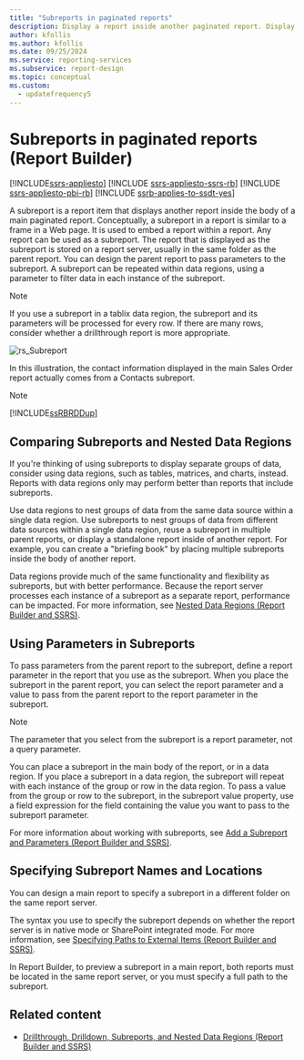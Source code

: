 ```yaml
---
title: "Subreports in paginated reports"
description: Display a report inside another paginated report. Display and store them both in the same server folder in Report Builder.
author: kfollis
ms.author: kfollis
ms.date: 09/25/2024
ms.service: reporting-services
ms.subservice: report-design
ms.topic: conceptual
ms.custom:
  - updatefrequency5
---
```

# Subreports in paginated reports (Report Builder)

[!INCLUDE[ssrs-appliesto](../../includes/ssrs-appliesto.md)] [!INCLUDE [ssrs-appliesto-ssrs-rb](../../includes/ssrs-appliesto-ssrs-rb.md)] [!INCLUDE [ssrs-appliesto-pbi-rb](../../includes/ssrs-appliesto-pbi-rb.md)] [!INCLUDE [ssrb-applies-to-ssdt-yes](../../includes/ssrb-applies-to-ssdt-yes.md)]

  A subreport is a report item that displays another report inside the body of a main paginated report. Conceptually, a subreport in a report is similar to a frame in a Web page. It is used to embed a report within a report. Any report can be used as a subreport. The report that is displayed as the subreport is stored on a report server, usually in the same folder as the parent report. You can design the parent report to pass parameters to the subreport. A subreport can be repeated within data regions, using a parameter to filter data in each instance of the subreport.  
  
> [!NOTE]  
>  If you use a subreport in a tablix data region, the subreport and its parameters will be processed for every row. If there are many rows, consider whether a drillthrough report is more appropriate.  
  
 ![rs_Subreport](../../reporting-services/report-design/media/rs-subreport.gif "rs_Subreport")  
  
 In this illustration, the contact information displayed in the main Sales Order report actually comes from a Contacts subreport.  
  
> [!NOTE]  
>  [!INCLUDE[ssRBRDDup](../../includes/ssrbrddup-md.md)]  
  
## Comparing Subreports and Nested Data Regions  
 If you're thinking of using subreports to display separate groups of data, consider using data regions, such as tables, matrices, and charts, instead. Reports with data regions only may perform better than reports that include subreports.  
  
 Use data regions to nest groups of data from the same data source within a single data region. Use subreports to nest groups of data from different data sources within a single data region, reuse a subreport in multiple parent reports, or display a standalone report inside of another report. For example, you can create a "briefing book" by placing multiple subreports inside the body of another report.  
  
 Data regions provide much of the same functionality and flexibility as subreports, but with better performance. Because the report server processes each instance of a subreport as a separate report, performance can be impacted. For more information, see [Nested Data Regions &#40;Report Builder and SSRS&#41;](../../reporting-services/report-design/nested-data-regions-report-builder-and-ssrs.md).  
  
## Using Parameters in Subreports  
 To pass parameters from the parent report to the subreport, define a report parameter in the report that you use as the subreport. When you place the subreport in the parent report, you can select the report parameter and a value to pass from the parent report to the report parameter in the subreport.  
  
> [!NOTE]  
>  The parameter that you select from the subreport is a report parameter, not a query parameter.  
  
 You can place a subreport in the main body of the report, or in a data region. If you place a subreport in a data region, the subreport will repeat with each instance of the group or row in the data region. To pass a value from the group or row to the subreport, in the subreport value property, use a field expression for the field containing the value you want to pass to the subreport parameter.  
  
 For more information about working with subreports, see [Add a Subreport and Parameters &#40;Report Builder and SSRS&#41;](../../reporting-services/report-design/add-a-subreport-and-parameters-report-builder-and-ssrs.md).  
  
## Specifying Subreport Names and Locations  
 You can design a main report to specify a subreport in a different folder on the same report server.  
  
 The syntax you use to specify the subreport depends on whether the report server is in native mode or SharePoint integrated mode. For more information, see [Specifying Paths to External Items &#40;Report Builder and SSRS&#41;](../../reporting-services/report-design/specifying-paths-to-external-items-report-builder-and-ssrs.md).  
  
 In Report Builder, to preview a subreport in a main report, both reports must be located in the same report server, or you must specify a full path to the subreport.  
  
## Related content

- [Drillthrough, Drilldown, Subreports, and Nested Data Regions &#40;Report Builder and SSRS&#41;](../../reporting-services/report-design/drillthrough-drilldown-subreports-and-nested-data-regions.md)
